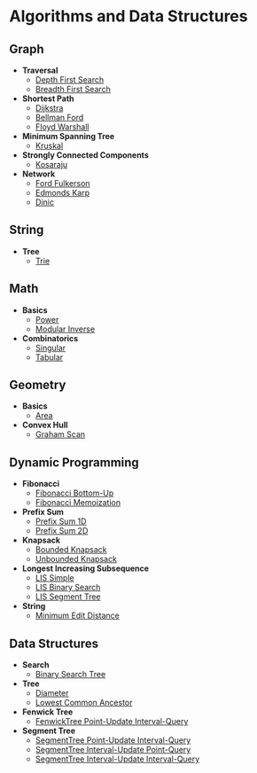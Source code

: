 # Algorithms and Data Structures

## Graph

* **Traversal**
	* [Depth First Search](Graph/Traversal/Depth_First_Search.cpp)
	* [Breadth First Search](Graph/Traversal/Breadth_First_Search.cpp)
* **Shortest Path**
	* [Dijkstra](Graph/Shortest_Path/Single_Source/Dijkstra.cpp)
	* [Bellman Ford](Graph/Shortest_Path/Single_Source/Bellman_Ford.cpp)
	* [Floyd Warshall](Graph/Shortest_Path/All_Pairs/Floyd_Warshall.cpp)
* **Minimum Spanning Tree**
	* [Kruskal](Graph/Minimum_Spanning_Tree/Kruskal.cpp)
* **Strongly Connected Components**
	* [Kosaraju](Graph/Strongly_Connected_Components/Kosaraju.cpp)
* **Network**
	* [Ford Fulkerson](Graph/Network/Ford_Fulkerson.cpp)
	* [Edmonds Karp](Graph/Network/Edmonds_Karp.cpp)
	* [Dinic](Graph/Network/Dinic.cpp)

## String

* **Tree**
	* [Trie](String/Tree/Trie.cpp)

## Math

* **Basics**
	* [Power](Math/Basics/Power.cpp)
	* [Modular Inverse](Math/Basics/Modular_Inverse.cpp)
* **Combinatorics**
	* [Singular](Math/Combinatorics/Singular.cpp)
	* [Tabular](Math/Combinatorics/Tabular.cpp)

## Geometry

* **Basics**
	* [Area](Geometry/Basics/Area.cpp)
* **Convex Hull**
	* [Graham Scan](Geometry/Convex_Hull/Graham_Scan.cpp)

## Dynamic Programming

* **Fibonacci**
	* [Fibonacci Bottom-Up](Dynamic_Programming/Fibonacci/Fibonacci_Bottom-Up.cpp)
	* [Fibonacci Memoization](Dynamic_Programming/Fibonacci/Fibonacci_Memoization.cpp)
* **Prefix Sum**
	* [Prefix Sum 1D](Dynamic_Programming/Prefix_Sum/Prefix_Sum_1D.cpp)
	* [Prefix Sum 2D](Dynamic_Programming/Prefix_Sum/Prefix_Sum_2D.cpp)
* **Knapsack**
	* [Bounded Knapsack](Dynamic_Programming/Knapsack/Bounded_Knapsack.cpp)
	* [Unbounded Knapsack](Dynamic_Programming/Knapsack/Unbounded_Knapsack.cpp)
* **Longest Increasing Subsequence**
	* [LIS Simple](Dynamic_Programming/Longest_Increasing_Subsequence/LIS_Simple.cpp)
	* [LIS Binary Search](Dynamic_Programming/Longest_Increasing_Subsequence/LIS_Binary_Search.cpp)
	* [LIS Segment Tree](Dynamic_Programming/Longest_Increasing_Subsequence/LIS_Segment_Tree.cpp)
* **String**
	* [Minimum Edit Distance](Dynamic_Programming/String/Min_Edit_Distance.cpp)

## Data Structures

* **Search**
	* [Binary Search Tree](Data_Structures/Search/Binary_Search_Tree.cpp)
* **Tree**
	* [Diameter](Data_Structures/Tree/Diameter.cpp)
	* [Lowest Common Ancestor](Data_Structures/Tree/Lowest_Common_Ancestor.cpp)
* **Fenwick Tree**
	* [FenwickTree Point-Update Interval-Query](Data_Structures/Fenwick_Tree/Fenwick_PointUpdate_IntervalQuery.cpp)
* **Segment Tree**
	* [SegmentTree Point-Update Interval-Query](Data_Structures/Segment_Tree/SegmentTree_PointUpdate_IntervalQuery.cpp)
	* [SegmentTree Interval-Update Point-Query](Data_Structures/Segment_Tree/SegmentTree_IntervalUpdate_PointQuery.cpp)
	* [SegmentTree Interval-Update Interval-Query](Data_Structures/Segment_Tree/SegmentTree_IntervalUpdate_IntervalQuery.cpp)
